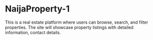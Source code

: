 # NaijaProperty-1
This is a real estate platform where users can browse, search, and  filter properties. The site will showcase property listings with detailed information, contact  details.
